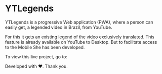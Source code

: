 # YTLegends

YTLegends is a progressive Web application (PWA), where a person can easily get, a legended video in Brazil, from YouTube.

For this it gets an existing legend of the video exclusively translated. This feature is already available on YouTube to Desktop. But to facilitate access to the Mobile She has been developed.

To view this live project, go to:

Developed with ❤️. Thank you.
